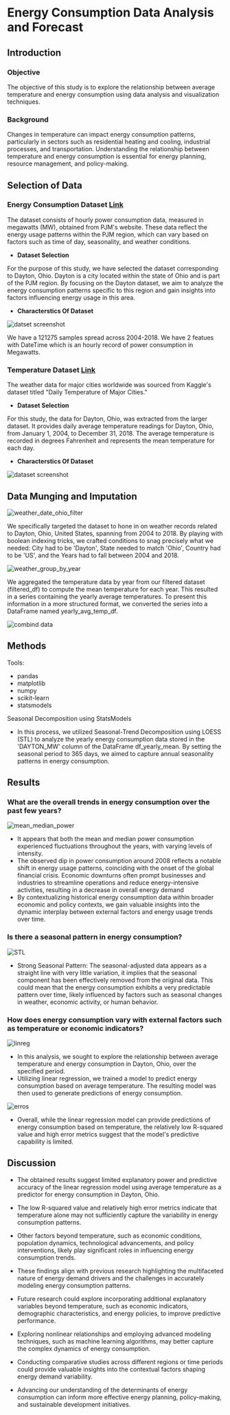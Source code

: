 # **Energy Consumption Data Analysis and Forecast**

## Introduction

### Objective
The objective of this study is to explore the relationship between average temperature and energy consumption using data analysis and visualization techniques.

### Background
Changes in temperature can impact energy consumption patterns, particularly in sectors such as residential heating and cooling, industrial processes, and transportation. Understanding the relationship between temperature and energy consumption is essential for energy planning, resource management, and policy-making.


## Selection of Data

### Energy Consumption Dataset [Link](https://www.kaggle.com/datasets/robikscube/hourly-energy-consumption/data)
The dataset consists of hourly power consumption data, measured in megawatts (MW), obtained from PJM's website. These data reflect the energy usage patterns within the PJM region, which can vary based on factors such as time of day, seasonality,  and weather conditions.

* **Dataset Selection**

For the purpose of this study, we have selected the dataset corresponding to Dayton, Ohio. Dayton is a city located within the state of Ohio and is part of the PJM region. By focusing on the Dayton dataset, we aim to analyze the energy consumption patterns specific to this region and gain insights into factors influencing energy usage in this area.

* **Characterstics Of Dataset**

![datset screenshot](./graph/dayton_csv.jpg)

We have a 121275 samples spread across 2004-2018. We have 2 featues with DateTime which is an hourly record of power consumption in Megawatts. 


### Temperature Dataset [Link](https://www.kaggle.com/datasets/sudalairajkumar/daily-temperature-of-major-cities)

The weather data for major cities worldwide was sourced from Kaggle's dataset titled "Daily Temperature of Major Cities."


* **Dataset Selection** 

For this study, the data for Dayton, Ohio, was extracted from the larger dataset. It provides daily average temperature readings for Dayton, Ohio, from January 1, 2004, to December 31, 2018. The average temperature is recorded in degrees Fahrenheit and represents the mean temperature for each day.


* **Characterstics Of Dataset**

![dataset screenshot](./graph/weathercsv.jpg)



## Data Munging and Imputation


![weather_date_ohio_filter](./graph/weather_date_ohio_filter.jpg)

We specifically targeted the dataset to hone in on weather records related to Dayton, Ohio, United States, spanning from 2004 to 2018. By playing with boolean indexing tricks, we crafted conditions to snag precisely what we needed: City had to be 'Dayton', State needed to match 'Ohio', Country had to be 'US', and the Years had to fall between 2004 and 2018.

![weather_group_by_year](./graph/weather_group_by_year.jpg)

We aggregated the temperature data by year from our filtered dataset (filtered_df) to compute the mean temperature for each year. This resulted in a series containing the yearly average temperatures. To present this information in a more structured format, we converted the series into a DataFrame named yearly_avg_temp_df.


![combind data](./graph/combined%20datahead.jpg)


## Methods

Tools:
- pandas
- matplotlib
- numpy
- scikit-learn
- statsmodels

 Seasonal Decomposition using StatsModels

 - In this process, we utilized Seasonal-Trend Decomposition using LOESS (STL) to analyze the yearly energy consumption data stored in the 'DAYTON_MW' column of the DataFrame df_yearly_mean. By setting the seasonal period to 365 days, we aimed to capture annual seasonality patterns in energy consumption.


## Results

### **What are the overall trends in energy consumption over the past few years?**

![mean_median_power](./graph/mean_median_power.jpg)


 - It appears that both the mean and median power consumption experienced fluctuations throughout the years, with varying levels of intensity.
 - The observed dip in power consumption around 2008 reflects a notable shift in energy usage patterns, coinciding with the onset of the global financial crisis. Economic downturns often prompt businesses and industries to streamline operations and reduce energy-intensive activities, resulting in a decrease in overall energy demand
 -  By contextualizing historical energy consumption data within broader economic and policy contexts, we gain valuable insights into the dynamic interplay between external factors and energy usage trends over time.

### **Is there a seasonal pattern in energy consumption?**

 ![STL](./graph/STL.jpg)

 - Strong Seasonal Pattern: The seasonal-adjusted data appears as a straight line with very little variation, it implies that the seasonal component has been effectively removed from the original data. This could mean that the energy consumption exhibits a very predictable pattern over time, likely influenced by factors such as seasonal changes in weather, economic activity, or human behavior.


### **How does energy consumption vary with external factors such as temperature or economic indicators?**

![linreg](./graph/linreg.jpg)

- In this analysis, we sought to explore the relationship between average temperature and energy consumption in Dayton, Ohio, over the specified period.
- Utilizing linear regression, we trained a model to predict energy consumption based on average temperature. The resulting model was then used to generate predictions of energy consumption. 

![erros](./graph/errorvalues.jpg)
- Overall, while the linear regression model can provide predictions of energy consumption based on temperature, the relatively low R-squared value and high error metrics suggest that the model's predictive capability is limited.



## Discussion
- The obtained results suggest limited explanatory power and predictive accuracy of the linear regression model using average temperature as a predictor for energy consumption in Dayton, Ohio.

- The low R-squared value and relatively high error metrics indicate that temperature alone may not sufficiently capture the variability in energy consumption patterns.

- Other factors beyond temperature, such as economic conditions, population dynamics, technological advancements, and policy interventions, likely play significant roles in influencing energy consumption trends.

- These findings align with previous research highlighting the multifaceted nature of energy demand drivers and the challenges in accurately modeling energy consumption patterns.

- Future research could explore incorporating additional explanatory variables beyond temperature, such as economic indicators, demographic characteristics, and energy policies, to improve predictive performance.

- Exploring nonlinear relationships and employing advanced modeling techniques, such as machine learning algorithms, may better capture the complex dynamics of energy consumption.

- Conducting comparative studies across different regions or time periods could provide valuable insights into the contextual factors shaping energy demand variability.

- Advancing our understanding of the determinants of energy consumption can inform more effective energy planning, policy-making, and sustainable development initiatives.